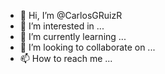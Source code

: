 - 👋 Hi, I’m @CarlosGRuizR
- 👀 I’m interested in ...
- 🌱 I’m currently learning ...
- 💞️ I’m looking to collaborate on ...
- 📫 How to reach me ...

<!---
CarlosGRuizR/CarlosGRuizR is a ✨ special ✨ repository because its `README.md` (this file) appears on your GitHub profile.
You can click the Preview link to take a look at your changes.
--->
